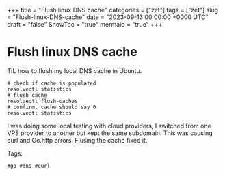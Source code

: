 +++
title = "Flush linux DNS cache"
categories = ["zet"]
tags = ["zet"]
slug = "Flush-linux-DNS-cache"
date = "2023-09-13 00:00:00 +0000 UTC"
draft = "false"
ShowToc = "true"
mermaid = "true"
+++

# Flush linux DNS cache

TIL how to flush my local DNS cache in Ubuntu. 

```
# check if cache is populated
resolvectl statistics
# flush cache
resolvectl flush-caches
# confirm, cache should say 0
resolvectl statistics
```

I was doing some local testing with cloud providers, I switched from one VPS provider to another but kept the same subdomain.
This was causing curl and Go.http errors. Flusing the cache fixed it.

Tags:

    #go #dns #curl

